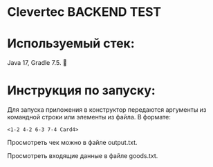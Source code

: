 # Clevertec BACKEND TEST
# Используемый стек:
Java 17, Gradle 7.5. 🦡
# Инструкция по запуску:
Для запуска приложения в конструктор передаются аргументы из командной строки
или элементы из файла. В формате:
```
<1-2 4-2 6-3 7-4 Card4>
```

Просмотреть чек можно в файле output.txt.

Просмотреть входящие данные в файле goods.txt.
